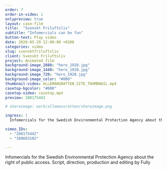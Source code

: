 ```yaml
---
order: 7
order-in-video: 1
onlypreview: true
layout: case-film
title:  "Svenskt Friluftsliv"
subtitle: "Infomercials can be fun"
button-text: Play video
date: 2020-05-29 12:00:00 +0100
categories: video
slug: svensktfriluftsliv
client: Svenskt Friluftsliv
project: Animated film
background-image_2880: "hero_1920.jpg"
background-image_1440: "hero_1920.jpg"
background-image_720: "hero_1920.jpg"
background-image_color: "#000"
thumbnail-video: ALLEMANSRATTEN_SITE_THUMBNAIL.mp4
casetop-bgcolor: "#000"
casetop-video: casetop.mp4
preview: 288175442

# shareimage: work/allemansratten/shareimage.png

ingress: |
  Infomercials for the Swedish Environmental Protection Agency about the right of public access. Script, direction, production and editing by Fully

vimeo_IDs: 
  - "288175442"
  - "380683102"

---
```

Infomercials for the Swedish Environmental Protection Agency about the right of public access. Script, direction, production and editing by Fully
